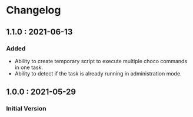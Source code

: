 # Changelog

## 1.1.0 : 2021-06-13

### Added

* Ability to create temporary script to execute multiple choco commands in one task.
* Ability to detect if the task is already running in administration mode.

## 1.0.0 : 2021-05-29

### Initial Version


